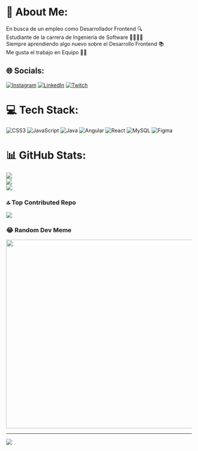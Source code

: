 # 💫 About Me:
En busca de un empleo como Desarrollador Frontend 🔍<br>Estudiante de la carrera de Ingeniería de Software 👨‍💻👨‍🎓<br>Siempre aprendiendo algo nuevo sobre el Desarrollo Frontend 📚<br>Me gusta el trabajo en Equipo 🙋‍♂️


## 🌐 Socials:
[![Instagram](https://img.shields.io/badge/Instagram-%23E4405F.svg?logo=Instagram&logoColor=white)](https://instagram.com/eduardo6v.r) [![LinkedIn](https://img.shields.io/badge/LinkedIn-%230077B5.svg?logo=linkedin&logoColor=white)](https://linkedin.com/in/Eduardo-Vera-Romero) [![Twitch](https://img.shields.io/badge/Twitch-%239146FF.svg?logo=Twitch&logoColor=white)](https://twitch.tv/eduvera6) 

# 💻 Tech Stack:
![CSS3](https://img.shields.io/badge/css3-%231572B6.svg?style=flat&logo=css3&logoColor=white) ![JavaScript](https://img.shields.io/badge/javascript-%23323330.svg?style=flat&logo=javascript&logoColor=%23F7DF1E) ![Java](https://img.shields.io/badge/java-%23ED8B00.svg?style=flat&logo=java&logoColor=white) ![Angular](https://img.shields.io/badge/angular-%23DD0031.svg?style=flat&logo=angular&logoColor=white) ![React](https://img.shields.io/badge/react-%2320232a.svg?style=flat&logo=react&logoColor=%2361DAFB) ![MySQL](https://img.shields.io/badge/mysql-%2300f.svg?style=flat&logo=mysql&logoColor=white) 	![Figma](https://img.shields.io/badge/figma-%23F24E1E.svg?style=flat&logo=figma&logoColor=white)
# 📊 GitHub Stats:
![](https://github-readme-stats.vercel.app/api?username=EduVeraR6&theme=radical&hide_border=false&include_all_commits=true&count_private=false)<br/>
![](https://github-readme-streak-stats.herokuapp.com/?user=EduVeraR6&theme=radical&hide_border=false)<br/>
![](https://github-readme-stats.vercel.app/api/top-langs/?username=EduVeraR6&theme=radical&hide_border=false&include_all_commits=true&count_private=false&layout=compact)

### 🔝 Top Contributed Repo
![](https://github-contributor-stats.vercel.app/api?username=EduVeraR6&limit=5&theme=dark&combine_all_yearly_contributions=true)

### 😂 Random Dev Meme
<img src="https://rm.up.railway.app/" width="512px"/>

---
[![](https://visitcount.itsvg.in/api?id=EduVeraR6&icon=2&color=3)](https://visitcount.itsvg.in)

<!-- Proudly created with GPRM ( https://gprm.itsvg.in ) -->
